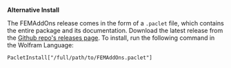 
**Alternative Install** 

The FEMAddOns release comes in the form of a `.paclet` file, which contains the entire package and its documentation. Download the latest release from the [Github repo's releases page](https://github.com/WolframResearch/FEMAddOns/releases). To install, run the following command in the Wolfram Language:

    PacletInstall["/full/path/to/FEMAddOns.paclet"]


